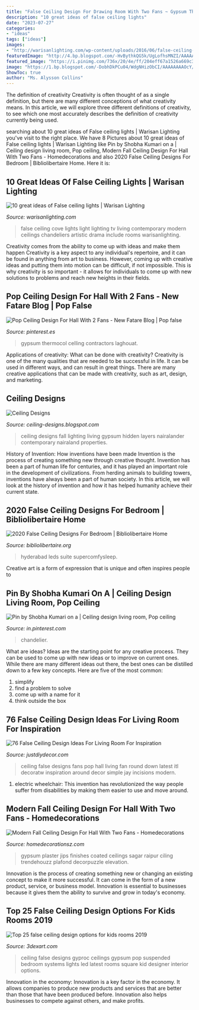 ```yaml
---
title: "False Ceiling Design For Drawing Room With Two Fans ~ Gypsum Thermocol Celling Contractors Laghouat"
description: "10 great ideas of false ceiling lights"
date: "2023-07-27"
categories:
- "ideas"
tags: ["ideas"]
images:
- "http://warisanlighting.com/wp-content/uploads/2016/06/false-ceiling-lights-photo-8.jpg"
featuredImage: "http://4.bp.blogspot.com/-HvBythkQG5k/UgLofhsMNZI/AAAAAAAACP4/N_PKECJhj94/s1600/gypsum-fall-ceiling-design-for-living-room-with-hidden-lighting.jpg"
featured_image: "https://i.pinimg.com/736x/20/4e/ff/204eff67a1526a669c3f2439f4243ce9.jpg"
image: "https://1.bp.blogspot.com/-DobhDkPCu04/WdgNHizObCI/AAAAAAAAOcY/1Vb5KvEZE2cKqSJbB6J_AAh7sNEK-AvvACEwYBhgL/s1600/suspended-ceiling-systems-with-LED-lights-for-kids.jpg"
ShowToc: true
author: "Ms. Alysson Collins"
---
```



The definition of creativity
Creativity is often thought of as a single definition, but there are many different conceptions of what creativity means. In this article, we will explore three different definitions of creativity, to see which one most accurately describes the definition of creativity currently being used.

	

		
searching about 10 great ideas of False ceiling lights | Warisan Lighting you've visit to the right place. We have 8 Pictures about 10 great ideas of False ceiling lights | Warisan Lighting like Pin by Shobha Kumari on a | Ceiling design living room, Pop ceiling, Modern Fall Ceiling Design For Hall With Two Fans - Homedecorations and also 2020 False Ceiling Designs For Bedroom | Bibliolibertaire Home. Here it is:
		
    
## 10 Great Ideas Of False Ceiling Lights | Warisan Lighting

<img loading=lazy src="http://warisanlighting.com/wp-content/uploads/2016/06/false-ceiling-lights-photo-8.jpg" onerror="this.onerror=null;this.src='https://tse3.mm.bing.net/th?id=OIP.UTLekSWvrhMUxhIHaEH-MwHaFv&amp;pid=15.1';" alt="10 great ideas of False ceiling lights | Warisan Lighting">

_Source: warisanlighting.com_

>false ceiling cove lights light lighting tv living contemporary modern ceilings chandeliers artistic drama include rooms warisanlighting. 

	

Creativity comes from the ability to come up with ideas and make them happen
Creativity is a key aspect to any individual's repertoire, and it can be found in anything from art to business. However, coming up with creative ideas and putting them into motion can be difficult, if not impossible. This is why creativity is so important - it allows for individuals to come up with new solutions to problems and reach new heights in their fields.

    
## Pop Ceiling Design For Hall With 2 Fans - New Fatare Blog | Pop False

<img loading=lazy src="https://i.pinimg.com/736x/20/4e/ff/204eff67a1526a669c3f2439f4243ce9.jpg" onerror="this.onerror=null;this.src='https://tse3.mm.bing.net/th?id=OIP.qU_I8XdLjPEJX4SSJUwUGgAAAA&amp;pid=15.1';" alt="Pop Ceiling Design For Hall With 2 Fans - New Fatare Blog | Pop false">

_Source: pinterest.es_

>gypsum thermocol celling contractors laghouat. 

	

Applications of creativity: What can be done with creativity?
Creativity is one of the many qualities that are needed to be successful in life. It can be used in different ways, and can result in great things. There are many creative applications that can be made with creativity, such as art, design, and marketing.

    
## Ceiling Designs

<img loading=lazy src="http://4.bp.blogspot.com/-HvBythkQG5k/UgLofhsMNZI/AAAAAAAACP4/N_PKECJhj94/s1600/gypsum-fall-ceiling-design-for-living-room-with-hidden-lighting.jpg" onerror="this.onerror=null;this.src='https://tse3.mm.bing.net/th?id=OIP.UUXEknFBeVcMzH-2U5pHFAHaE4&amp;pid=15.1';" alt="Ceiling Designs">

_Source: ceiling-designs.blogspot.com_

>ceiling designs fall lighting living gypsum hidden layers nairalander contemporary nairaland properties. 

	

History of Invention: How inventions have been made
Invention is the process of creating something new through creative thought. Invention has been a part of human life for centuries, and it has played an important role in the development of civilizations. From herding animals to building towers, inventions have always been a part of human society. In this article, we will look at the history of invention and how it has helped humanity achieve their current state.

    
## 2020 False Ceiling Designs For Bedroom | Bibliolibertaire Home

<img loading=lazy src="https://www.homelane.com/blog/wp-content/uploads/2020/03/shutterstock_1478159471.jpg" onerror="this.onerror=null;this.src='https://tse2.mm.bing.net/th?id=OIP.j_EX8zB5qxge9QUbD7nbGgHaE8&amp;pid=15.1';" alt="2020 False Ceiling Designs For Bedroom | Bibliolibertaire Home">

_Source: bibliolibertaire.org_

>hyderabad leds suite supercomfysleep. 

	

Creative art is a form of expression that is unique and often inspires people to

    
## Pin By Shobha Kumari On A | Ceiling Design Living Room, Pop Ceiling

<img loading=lazy src="https://i.pinimg.com/originals/84/49/32/8449322302bd63afb7dd2239383953ec.jpg" onerror="this.onerror=null;this.src='https://tse4.mm.bing.net/th?id=OIP.ehwKOwwIq2mZ_a6yCD7QhgHaE5&amp;pid=15.1';" alt="Pin by Shobha Kumari on a | Ceiling design living room, Pop ceiling">

_Source: in.pinterest.com_

>chandelier. 

	

What are ideas?
Ideas are the starting point for any creative process. They can be used to come up with new ideas or to improve on current ones. While there are many different ideas out there, the best ones can be distilled down to a few key concepts. Here are five of the most common:
1. simplify
2. find a problem to solve
3. come up with a name for it
4. think outside the box

    
## 76 False Ceiling Design Ideas For Living Room For Inspiration

<img loading=lazy src="https://www.justdiydecor.com/wp-content/uploads/2020/05/POP-Ceiling-with-Two-Fans.jpg" onerror="this.onerror=null;this.src='https://tse3.mm.bing.net/th?id=OIP.jR7Cl1UvkM5XqeadLsS8SQHaFj&amp;pid=15.1';" alt="76 False Ceiling Design Ideas For Living Room For Inspiration">

_Source: justdiydecor.com_

>ceiling false designs fans pop hall living fan round down latest itl decoratw inspiration around decor simple jay incisions modern. 

	

1) electric wheelchair: This invention has revolutionized the way people suffer from disabilities by making them easier to use and move around.

    
## Modern Fall Ceiling Design For Hall With Two Fans - Homedecorations

<img loading=lazy src="https://4.bp.blogspot.com/-0y3vqeO6_R0/XMWKv6voUtI/AAAAAAAABCU/rym9460oOGcrwtz56JGi1LUb6CHi_qN6wCEwYBhgL/s1600/modern-false-ceiling-designs-for-living-room-pop-design-for-hall-2019%2B%25281%2529.jpg" onerror="this.onerror=null;this.src='https://tse1.mm.bing.net/th?id=OIP.poC5zecXvsWJUxRoUqm8CwHaFm&amp;pid=15.1';" alt="Modern Fall Ceiling Design For Hall With Two Fans - Homedecorations">

_Source: homedecorationsz.com_

>gypsum plaster jips finishes coated ceilings sagar raipur ciling trendehouzz plafond decorpuzzle elevation. 

	

Innovation is the process of creating something new or changing an existing concept to make it more successful. It can come in the form of a new product, service, or business model. Innovation is essential to businesses because it gives them the ability to survive and grow in today's economy.

    
## Top 25 False Ceiling Design Options For Kids Rooms 2019

<img loading=lazy src="https://1.bp.blogspot.com/-DobhDkPCu04/WdgNHizObCI/AAAAAAAAOcY/1Vb5KvEZE2cKqSJbB6J_AAh7sNEK-AvvACEwYBhgL/s1600/suspended-ceiling-systems-with-LED-lights-for-kids.jpg" onerror="this.onerror=null;this.src='https://tse2.mm.bing.net/th?id=OIP.ZoUu9CtaGzSn3d8WeYvV2QHaD2&amp;pid=15.1';" alt="Top 25 false ceiling design options for kids rooms 2019">

_Source: 3dexart.com_

>ceiling false designs gyproc ceilings gypsum pop suspended bedroom systems lights led latest rooms square kid designer interior options. 

	

Innovation in the economy:
Innovation is a key factor in the economy. It allows companies to produce new products and services that are better than those that have been produced before. Innovation also helps businesses to compete against others, and make profits.

